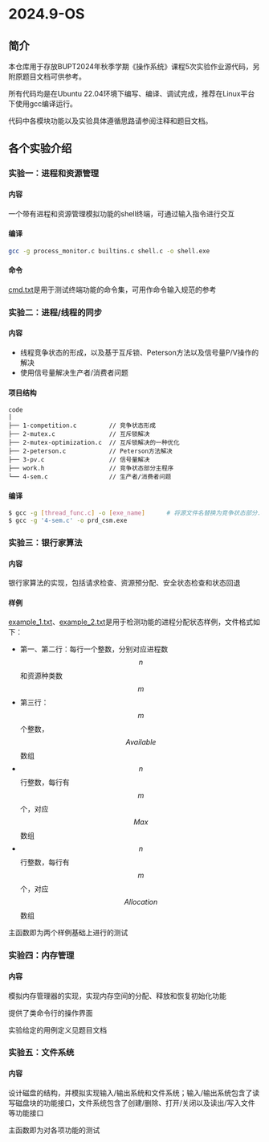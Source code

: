 # 2024.9-OS

## 简介

本仓库用于存放BUPT2024年秋季学期《操作系统》课程5次实验作业源代码，另附原题目文档可供参考。

所有代码均是在Ubuntu 22.04环境下编写、编译、调试完成，推荐在Linux平台下使用gcc编译运行。

代码中各模块功能以及实验具体遵循思路请参阅注释和题目文档。

## 各个实验介绍

### 实验一：进程和资源管理

#### 内容

一个带有进程和资源管理模拟功能的shell终端，可通过输入指令进行交互

#### 编译

```bash
gcc -g process_monitor.c builtins.c shell.c -o shell.exe
```

#### 命令

[cmd.txt](./Exp1_process-and-resource-monitor/code/cmd.txt)是用于测试终端功能的命令集，可用作命令输入规范的参考

### 实验二：进程/线程的同步

#### 内容

- 线程竞争状态的形成，以及基于互斥锁、Peterson方法以及信号量P/V操作的解决
- 使用信号量解决生产者/消费者问题

#### 项目结构

```
code
|
├── 1-competition.c			// 竞争状态形成
├── 2-mutex.c				// 互斥锁解决
├── 2-mutex-optimization.c	// 互斥锁解决的一种优化
├── 2-peterson.c			// Peterson方法解决
├── 3-pv.c					// 信号量解决
├── work.h					// 竞争状态部分主程序
└── 4-sem.c					// 生产者/消费者问题
```

#### 编译

```bash
$ gcc -g [thread_func.c] -o [exe_name]		# 将源文件名替换为竞争状态部分.c文件中的一个
$ gcc -g '4-sem.c' -o prd_csm.exe
```

### 实验三：银行家算法

#### 内容

银行家算法的实现，包括请求检查、资源预分配、安全状态检查和状态回退

#### 样例

[example_1.txt](./Exp3-banker-algorithm/example_1.txt)、[example_2.txt](./Exp3-banker-algorithm/example_2.txt)是用于检测功能的进程分配状态样例，文件格式如下：

- 第一、第二行：每行一个整数，分别对应进程数$$n$$和资源种类数$$m$$
- 第三行：$$m$$个整数，$$Available$$数组
- $$n$$行整数，每行有$$m$$个，对应$$Max$$数组
- $$n$$行整数，每行有$$m$$个，对应$$Allocation$$数组

主函数即为两个样例基础上进行的测试

### 实验四：内存管理

#### 内容

模拟内存管理器的实现，实现内存空间的分配、释放和恢复初始化功能

提供了类命令行的操作界面

实验给定的用例定义见题目文档

### 实验五：文件系统

#### 内容

设计磁盘的结构，并模拟实现输入/输出系统和文件系统；输入/输出系统包含了读写磁盘块的功能接口，文件系统包含了创建/删除、打开/关闭以及读出/写入文件等功能接口

主函数即为对各项功能的测试